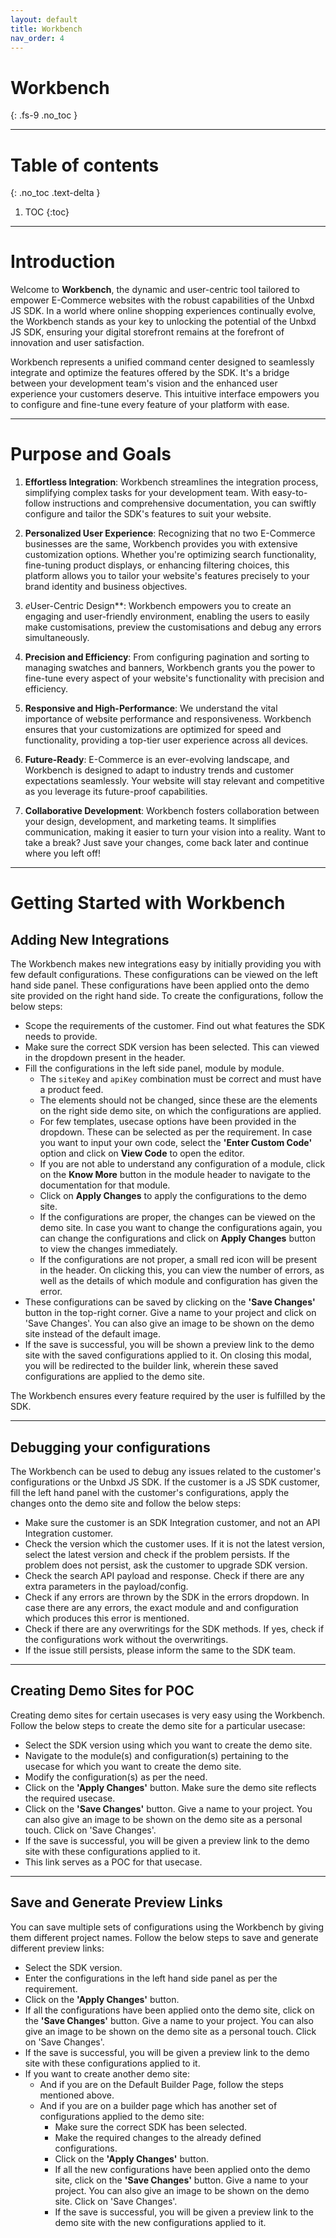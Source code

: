```yaml
---
layout: default
title: Workbench
nav_order: 4
---
```


# Workbench
{: .fs-9 .no_toc }

---

# Table of contents
{: .no_toc .text-delta }

1. TOC
{:toc}

---

# Introduction

Welcome to **Workbench**, the dynamic and user-centric tool tailored to empower E-Commerce websites with the robust capabilities of the Unbxd JS SDK. In a world where online shopping experiences continually evolve, the Workbench stands as your key to unlocking the potential of the Unbxd JS SDK, ensuring your digital storefront remains at the forefront of innovation and user satisfaction.

Workbench represents a unified command center designed to seamlessly integrate and optimize the features offered by the SDK. It's a bridge between your development team's vision and the enhanced user experience your customers deserve. This intuitive interface empowers you to configure and fine-tune every feature of your platform with ease.

---

# Purpose and Goals

1. **Effortless Integration**: Workbench streamlines the integration process, simplifying complex tasks for your development team. With easy-to-follow instructions and comprehensive documentation, you can swiftly configure and tailor the SDK's features to suit your website.

2. **Personalized User Experience**: Recognizing that no two E-Commerce businesses are the same, Workbench provides you with extensive customization options. Whether you're optimizing search functionality, fine-tuning product displays, or enhancing filtering choices, this platform allows you to tailor your website's features precisely to your brand identity and business objectives.

3. *e*User-Centric Design**: Workbench empowers you to create an engaging and user-friendly environment, enabling the users to easily make customisations, preview the customisations and debug any errors simultaneously.

4. **Precision and Efficiency**: From configuring pagination and sorting to managing swatches and banners, Workbench grants you the power to fine-tune every aspect of your website's functionality with precision and efficiency.

5. **Responsive and High-Performance**: We understand the vital importance of website performance and responsiveness. Workbench ensures that your customizations are optimized for speed and functionality, providing a top-tier user experience across all devices.

6. **Future-Ready**: E-Commerce is an ever-evolving landscape, and Workbench is designed to adapt to industry trends and customer expectations seamlessly. Your website will stay relevant and competitive as you leverage its future-proof capabilities.

7. **Collaborative Development**: Workbench fosters collaboration between your design, development, and marketing teams. It simplifies communication, making it easier to turn your vision into a reality. Want to take a break? Just save your changes, come back later and continue where you left off!

---

# Getting Started with Workbench

## Adding New Integrations

The Workbench makes new integrations easy by initially providing you with few default configurations. These configurations can be viewed on the left hand side panel. These configurations have been applied onto the demo site provided on the right hand side. To create the configurations, follow the below steps:

- Scope the requirements of the customer. Find out what features the SDK needs to provide.
- Make sure the correct SDK version has been selected. This can viewed in the dropdown present in the header. 
- Fill the configurations in the left side panel, module by module. 
    - The `siteKey` and `apiKey` combination must be correct and must have a product feed.
    - The elements should not be changed, since these are the elements on the right side demo site, on which the configurations are applied. 
    - For few templates, usecase options have been provided in the dropdown. These can be selected as per the requirement. In case you want to input your own code, select the **'Enter Custom Code'** option and click on **View Code** to open the editor. 
    - If you are not able to understand any configuration of a module, click on the **Know More** button in the module header to navigate to the documentation for that module. 
    - Click on **Apply Changes** to apply the configurations to the demo site.
    - If the configurations are proper, the changes can be viewed on the demo site. In case you want to change the configurations again, you can change the configurations and click on **Apply Changes** button to view the changes immediately. 
    - If the configurations are not proper, a small red icon will be present in the header. On clicking this, you can view the number of errors, as well as the details of which module and configuration has given the error. 
- These configurations can be saved by clicking on the **'Save Changes'** button in the top-right corner. Give a name to your project and click on 'Save Changes'. You can also give an image to be shown on the demo site instead of the default image. 
- If the save is successful, you will be shown a preview link to the demo site with the saved configurations applied to it. On closing this modal, you will be redirected to the builder link, wherein these saved configurations are applied to the demo site.

The Workbench ensures every feature required by the user is fulfilled by the SDK. 

---

## Debugging your configurations

The Workbench can be used to debug any issues related to the customer's configurations or the Unbxd JS SDK. If the customer is a JS SDK customer, fill the left hand panel with the customer's configurations, apply the changes onto the demo site and follow the below steps:

- Make sure the customer is an SDK Integration customer, and not an API Integration customer. 
- Check the version which the customer uses. If it is not the latest version, select the latest version and check if the problem persists. If the problem does not persist, ask the customer to upgrade SDK version.
- Check the search API payload and response. Check if there are any extra parameters in the payload/config.
- Check if any errors are thrown by the SDK in the errors dropdown. In case there are any errors, the exact module and and configuration which produces this error is mentioned.
- Check if there are any overwritings for the SDK methods. If yes, check if the configurations work without the overwritings.
- If the issue still persists, please inform the same to the SDK team.

---

## Creating Demo Sites for POC

Creating demo sites for certain usecases is very easy using the Workbench. Follow the below steps to create the demo site for a particular usecase:

- Select the SDK version using which you want to create the demo site.
- Navigate to the module(s) and configuration(s) pertaining to the usecase for which you want to create the demo site.
- Modify the configuration(s) as per the need. 
- Click on the **'Apply Changes'** button. Make sure the demo site reflects the required usecase.
- Click on the **'Save Changes'** button. Give a name to your project. You can also give an image to be shown on the demo site as a personal touch. Click on 'Save Changes'.
- If the save is successful, you will be given a preview link to the demo site with these configurations applied to it. 
- This link serves as a POC for that usecase.

---

## Save and Generate Preview Links

You can save multiple sets of configurations using the Workbench by giving them different project names. Follow the below steps to save and generate different preview links:

- Select the SDK version.
- Enter the configurations in the left hand side panel as per the requirement. 
- Click on the **'Apply Changes'** button.
- If all the configurations have been applied onto the demo site, click on the **'Save Changes'** button. Give a name to your project. You can also give an image to be shown on the demo site as a personal touch. Click on 'Save Changes'.
- If the save is successful, you will be given a preview link to the demo site with these configurations applied to it.
- If you want to create another demo site:
    - And if you are on the Default Builder Page, follow the steps mentioned above.
    - And if you are on a builder page which has another set of configurations applied to the demo site:
        - Make sure the correct SDK has been selected.
        - Make the required changes to the already defined configurations.
        - Click on the **'Apply Changes'** button.
        - If all the new configurations have been applied onto the demo site, click on the **'Save Changes'** button. Give a name to your project. You can also give an image to be shown on the demo site. Click on 'Save Changes'.
        - If the save is successful, you will be given a preview link to the demo site with the new configurations applied to it.
        